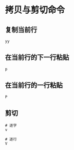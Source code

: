 # 拷贝与剪切命令


## 复制当前行

```shell
yy
```

## 在当前行的下一行粘贴

```shell
p
```

## 在当前行的一行粘贴

```shell
P
```

## 剪切

```shell
# 逐字
v

# 逐行
V
```
